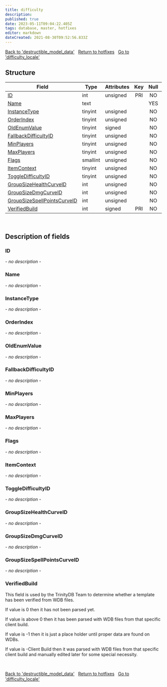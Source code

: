 ```yaml
---
title: difficulty
description: 
published: true
date: 2023-05-11T09:04:22.405Z
tags: database, master, hotfixes
editor: markdown
dateCreated: 2021-08-30T09:52:56.833Z
---
```


<a href="https://trinitycore.info/en/database/master/hotfixes/destructible_model_data" class="mt-5 v-btn v-btn--depressed v-btn--flat v-btn--outlined theme--light v-size--default darkblue--text text--lighten-3"><span class="v-btn__content"><i aria-hidden="true" class="v-icon notranslate v-icon--left mdi mdi-arrow-left theme--light"></i><span>Back to 'destructible_model_data'</span></span></a>&nbsp;&nbsp;&nbsp;<a href="https://trinitycore.info/en/database/master/hotfixes/home" class="mt-5 v-btn v-btn--depressed v-btn--flat v-btn--outlined theme--light v-size--default darkblue--text text--lighten-3"><span class="v-btn__content"><i aria-hidden="true" class="v-icon notranslate v-icon--left mdi mdi-home-outline theme--light"></i><span>Return to hotfixes</span></span></a>&nbsp;&nbsp;&nbsp;<a href="https://trinitycore.info/en/database/master/hotfixes/difficulty_locale" class="mt-5 v-btn v-btn--depressed v-btn--flat v-btn--outlined theme--light v-size--default darkblue--text text--lighten-3"><span class="v-btn__content"><span>Go to 'difficulty_locale'</span><i aria-hidden="true" class="v-icon notranslate v-icon--right mdi mdi-arrow-right theme--light"></i></span></a>

## Structure

| Field | Type | Attributes | Key | Null | Default | Extra | Comment |
| --- | --- | --- | :---: | :---: | --- | --- | --- |
| [ID](#id-alt) | int | unsigned | PRI | NO | 0 |  |  |
| [Name](#name-alt) | text |  |  | YES | NULL |  |  |
| [InstanceType](#instancetype) | tinyint | unsigned |  | NO | 0 |  |  |
| [OrderIndex](#orderindex) | tinyint | unsigned |  | NO | 0 |  |  |
| [OldEnumValue](#oldenumvalue) | tinyint | signed |  | NO | 0 |  |  |
| [FallbackDifficultyID](#fallbackdifficultyid) | tinyint | unsigned |  | NO | 0 |  |  |
| [MinPlayers](#minplayers) | tinyint | unsigned |  | NO | 0 |  |  |
| [MaxPlayers](#maxplayers) | tinyint | unsigned |  | NO | 0 |  |  |
| [Flags](#flags) | smallint | unsigned |  | NO | 0 |  |  |
| [ItemContext](#itemcontext) | tinyint | unsigned |  | NO | 0 |  |  |
| [ToggleDifficultyID](#toggledifficultyid) | tinyint | unsigned |  | NO | 0 |  |  |
| [GroupSizeHealthCurveID](#groupsizehealthcurveid) | int | unsigned |  | NO | 0 |  |  |
| [GroupSizeDmgCurveID](#groupsizedmgcurveid) | int | unsigned |  | NO | 0 |  |  |
| [GroupSizeSpellPointsCurveID](#groupsizespellpointscurveid) | int | unsigned |  | NO | 0 |  |  |
| [VerifiedBuild](#verifiedbuild) | int | signed | PRI | NO | 0 |  |  |
&nbsp;
## Description of fields

### ID <!-- {#id-alt} -->
*- no description -*
&nbsp;

### Name <!-- {#name-alt} -->
*- no description -*
&nbsp;

### InstanceType
*- no description -*
&nbsp;

### OrderIndex
*- no description -*
&nbsp;

### OldEnumValue
*- no description -*
&nbsp;

### FallbackDifficultyID
*- no description -*
&nbsp;

### MinPlayers
*- no description -*
&nbsp;

### MaxPlayers
*- no description -*
&nbsp;

### Flags
*- no description -*
&nbsp;

### ItemContext
*- no description -*
&nbsp;

### ToggleDifficultyID
*- no description -*
&nbsp;

### GroupSizeHealthCurveID
*- no description -*
&nbsp;

### GroupSizeDmgCurveID
*- no description -*
&nbsp;

### GroupSizeSpellPointsCurveID
*- no description -*
&nbsp;

### VerifiedBuild
This field is used by the TrinityDB Team to determine whether a template has been verified from WDB files.

If value is 0 then it has not been parsed yet.

If value is above 0 then it has been parsed with WDB files from that specific client build.

If value is -1 then it is just a place holder until proper data are found on WDBs.

If value is -Client Build then it was parsed with WDB files from that specific client build and manually edited later for some special necessity.

&nbsp;

<a href="https://trinitycore.info/en/database/master/hotfixes/destructible_model_data" class="mt-5 v-btn v-btn--depressed v-btn--flat v-btn--outlined theme--light v-size--default darkblue--text text--lighten-3"><span class="v-btn__content"><i aria-hidden="true" class="v-icon notranslate v-icon--left mdi mdi-arrow-left theme--light"></i><span>Back to 'destructible_model_data'</span></span></a>&nbsp;&nbsp;&nbsp;<a href="https://trinitycore.info/en/database/master/hotfixes/home" class="mt-5 v-btn v-btn--depressed v-btn--flat v-btn--outlined theme--light v-size--default darkblue--text text--lighten-3"><span class="v-btn__content"><i aria-hidden="true" class="v-icon notranslate v-icon--left mdi mdi-home-outline theme--light"></i><span>Return to hotfixes</span></span></a>&nbsp;&nbsp;&nbsp;<a href="https://trinitycore.info/en/database/master/hotfixes/difficulty_locale" class="mt-5 v-btn v-btn--depressed v-btn--flat v-btn--outlined theme--light v-size--default darkblue--text text--lighten-3"><span class="v-btn__content"><span>Go to 'difficulty_locale'</span><i aria-hidden="true" class="v-icon notranslate v-icon--right mdi mdi-arrow-right theme--light"></i></span></a>
